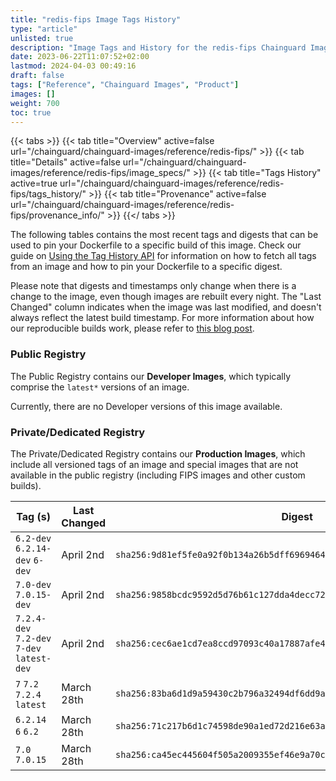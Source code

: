 ```yaml
---
title: "redis-fips Image Tags History"
type: "article"
unlisted: true
description: "Image Tags and History for the redis-fips Chainguard Image"
date: 2023-06-22T11:07:52+02:00
lastmod: 2024-04-03 00:49:16
draft: false
tags: ["Reference", "Chainguard Images", "Product"]
images: []
weight: 700
toc: true
---
```


{{< tabs >}}
{{< tab title="Overview" active=false url="/chainguard/chainguard-images/reference/redis-fips/" >}}
{{< tab title="Details" active=false url="/chainguard/chainguard-images/reference/redis-fips/image_specs/" >}}
{{< tab title="Tags History" active=true url="/chainguard/chainguard-images/reference/redis-fips/tags_history/" >}}
{{< tab title="Provenance" active=false url="/chainguard/chainguard-images/reference/redis-fips/provenance_info/" >}}
{{</ tabs >}}

The following tables contains the most recent tags and digests that can be used to pin your Dockerfile to a specific build of this image. Check our guide on [Using the Tag History API](/chainguard/chainguard-images/using-the-tag-history-api/) for information on how to fetch all tags from an image and how to pin your Dockerfile to a specific digest.

Please note that digests and timestamps only change when there is a change to the image, even though images are rebuilt every night. The "Last Changed" column indicates when the image was last modified, and doesn't always reflect the latest build timestamp. For more information about how our reproducible builds work, please refer to [this blog post](https://www.chainguard.dev/unchained/reproducing-chainguards-reproducible-image-builds).

### Public Registry
The Public Registry contains our **Developer Images**, which typically comprise the `latest*` versions of an image.

Currently, there are no Developer versions of this image available.

### Private/Dedicated Registry
The Private/Dedicated Registry contains our **Production Images**, which include all versioned tags of an image and special images that are not available in the public registry (including FIPS images and other custom builds).

| Tag (s)                                     | Last Changed | Digest                                                                    |
|---------------------------------------------|--------------|---------------------------------------------------------------------------|
|  `6.2-dev` `6.2.14-dev` `6-dev`             | April 2nd    | `sha256:9d81ef5fe0a92f0b134a26b5dff6969464a828cef7d6d26ec3cd085d72a1a6e6` |
|  `7.0-dev` `7.0.15-dev`                     | April 2nd    | `sha256:9858bcdc9592d5d76b61c127dda4decc72d81007b5a08add2c66842151beec19` |
|  `7.2.4-dev` `7.2-dev` `7-dev` `latest-dev` | April 2nd    | `sha256:cec6ae1cd7ea8ccd97093c40a17887afe481d76037920f4c661159b877ff5568` |
|  `7` `7.2` `7.2.4` `latest`                 | March 28th   | `sha256:83ba6d1d9a59430c2b796a32494df6dd9ad768c0b72a3a529d47312b7120eb03` |
|  `6.2.14` `6` `6.2`                         | March 28th   | `sha256:71c217b6d1c74598de90a1ed72d216e63a3cb8e9fb18919a4d6f7349cba002cc` |
|  `7.0` `7.0.15`                             | March 28th   | `sha256:ca45ec445604f505a2009355ef46e9a70c235ba9e27e79c38c8015a81f71a8f2` |

